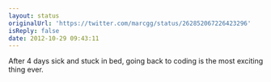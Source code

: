 ```yaml
---
layout: status
originalUrl: 'https://twitter.com/marcgg/status/262852067226423296'
isReply: false
date: 2012-10-29 09:43:11
---
```


After 4 days sick and stuck in bed, going back to coding is the most exciting thing ever.
